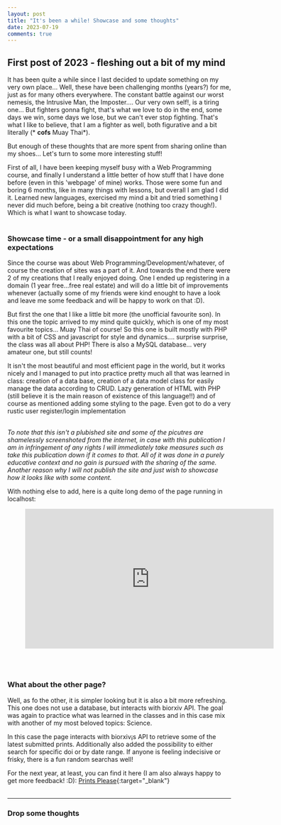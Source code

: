 ```yaml
---
layout: post
title: "It's been a while! Showcase and some thoughts"
date: 2023-07-19
comments: true
---
```

## First post of 2023 - fleshing out a bit of my mind

It has been quite a while since I last decided to update something on my very own place... Well, these have been challenging months (years?) for me, just as for many others everywhere. The constant battle against our worst nemesis, the Intrusive Man, the Imposter.... Our very own self!, is a tiring one... But fighters gonna fight, that's what we love to do in the end, some days we win, some days we lose, but we can't ever stop fighting. That's what I like to believe, that I am a fighter as well, both figurative and a bit literally (* **cofs** Muay Thai*).<br>

But enough of these thoughts that are more spent from sharing online than my shoes... Let's turn to some more interesting stuff!<br>

First of all, I have been keeping myself busy with a Web Programming course, and finally I understand a little better of how stuff that I have done before (even in this 'webpage' of mine) works. Those were some fun and boring 6 months, like in many things with lessons, but overall I am glad I did it. Learned new languages, exercised my mind a bit and tried something I never did much before, being a bit creative (nothing too crazy though!). Which is what I want to showcase today.<br><br>


### Showcase time - or a small disappointment for any high expectations

Since the course was about Web Programming/Development/whatever, of course the creation of sites was a part of it. And towards the end there were 2 of my creations that I really enjoyed doing. One I ended up registering in a domain (1 year free...free real estate) and will do a little bit of improvements whenever (actually some of my friends were kind enought to have a look and leave me some feedback and will be happy to work on that :D).<br>

But first the one that I like a little bit more (the unofficial favourite son). In this one the topic arrived to my mind quite quickly, which is one of my most favourite topics... Muay Thai of course!
So this one is built mostly with PHP with a bit of CSS and javascript for style and dynamics.... surprise surprise, the class was all about PHP! There is also a MySQL database... very amateur one, but still counts!<br>

It isn't the most beautiful and most efficient page in the world, but it works nicely and I managed to put into practice pretty much all that was learned in class: creation of a data base, creation of a data model class for easily manage the data according to CRUD. Lazy generation of HTML with PHP (still believe it is the main reason of existence of this language!!) and of course as mentioned adding some styling to the page. Even got to do a very rustic user register/login implementation<br><br>

*To note that this isn't a plubished site and some of the picutres are shamelessly screenshoted from the internet, in case with this publication I am in infringement of any rights I will immediately take measures such as take this publication down if it comes to that. All of it was done in a purely educative context and no gain is pursued with the sharing of the same. Another reason why I will not publish the site and just wish to showcase how it looks like with some content.*<br>

With nothing else to add, here is a quite long demo of the page running in localhost:<br>

<figure class="video-container">
    <iframe width="560" height="315" src="https://www.youtube.com/embed/EvuuusGnVcE" frameborder="0" allow="accelerometer; autoplay; clipboard-write; encrypted-media; gyroscope; picture-in-picture; web-share" allowfullscreen></iframe>
</figure>
<br><br>

### What about the other page?
Well, as fo the other, it is simpler looking but it is also a bit more refreshing. This one does not use a database, but interacts with biorxiv API. The goal was again to practice what was learned in the classes and in this case mix with another of my most beloved topics: Science.<br>

In this case the page interacts with biorxiv¡s API to retrieve some of the latest submitted prints. Additionally also added the possibility to either search for specific doi or by date range. If anyone is feeling indecisive or frisky, there is a fun random searchas well!<br>

For the next year, at least, you can find it here (I am also always happy to get more feedback! :D): [Prints Please](http://printsplease.pt){:target="_blank"}
<br><br>
___

### Drop some thoughts